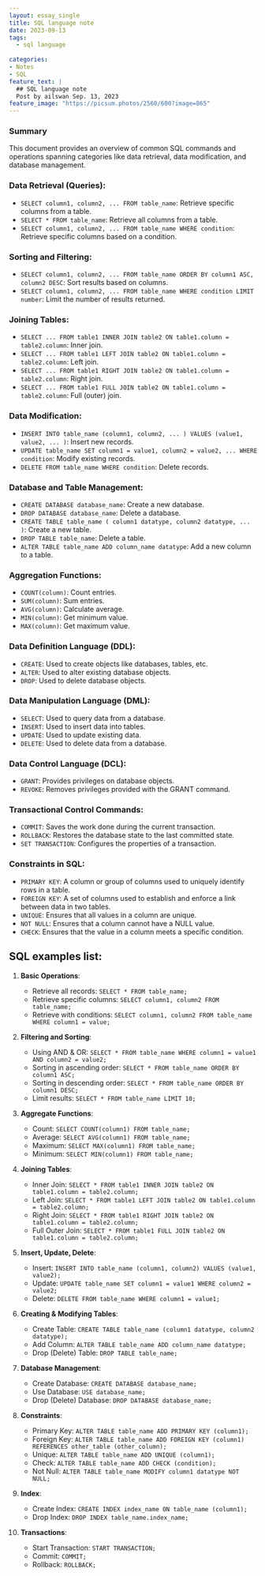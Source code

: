 ```yaml
---
layout: essay_single
title: SQL language note
date: 2023-09-13
tags:
  - sql language
 
categories:
- Notes
- SQL
feature_text: |
  ## SQL language note
  Post by ailswan Sep. 13, 2023
feature_image: "https://picsum.photos/2560/600?image=865"
---
```


### Summary
This document provides an overview of common SQL commands and operations spanning categories like data retrieval, data modification, and database management.

### **Data Retrieval (Queries)**:
- `SELECT column1, column2, ... FROM table_name`: Retrieve specific columns from a table.
- `SELECT * FROM table_name`: Retrieve all columns from a table.
- `SELECT column1, column2, ... FROM table_name WHERE condition`: Retrieve specific columns based on a condition.

### **Sorting and Filtering**:
- `SELECT column1, column2, ... FROM table_name ORDER BY column1 ASC, column2 DESC`: Sort results based on columns.
- `SELECT column1, column2, ... FROM table_name WHERE condition LIMIT number`: Limit the number of results returned.
  
### **Joining Tables**:
- `SELECT ... FROM table1 INNER JOIN table2 ON table1.column = table2.column`: Inner join.
- `SELECT ... FROM table1 LEFT JOIN table2 ON table1.column = table2.column`: Left join.
- `SELECT ... FROM table1 RIGHT JOIN table2 ON table1.column = table2.column`: Right join.
- `SELECT ... FROM table1 FULL JOIN table2 ON table1.column = table2.column`: Full (outer) join.

### **Data Modification**:
- `INSERT INTO table_name (column1, column2, ... ) VALUES (value1, value2, ... )`: Insert new records.
- `UPDATE table_name SET column1 = value1, column2 = value2, ... WHERE condition`: Modify existing records.
- `DELETE FROM table_name WHERE condition`: Delete records.

### **Database and Table Management**:
- `CREATE DATABASE database_name`: Create a new database.
- `DROP DATABASE database_name`: Delete a database.
- `CREATE TABLE table_name ( column1 datatype, column2 datatype, ... )`: Create a new table.
- `DROP TABLE table_name`: Delete a table.
- `ALTER TABLE table_name ADD column_name datatype`: Add a new column to a table.

### **Aggregation Functions**:
- `COUNT(column)`: Count entries.
- `SUM(column)`: Sum entries.
- `AVG(column)`: Calculate average.
- `MIN(column)`: Get minimum value.
- `MAX(column)`: Get maximum value.

### **Data Definition Language (DDL)**:
- `CREATE`: Used to create objects like databases, tables, etc.
- `ALTER`: Used to alter existing database objects.
- `DROP`: Used to delete database objects.

### **Data Manipulation Language (DML)**:
- `SELECT`: Used to query data from a database.
- `INSERT`: Used to insert data into tables.
- `UPDATE`: Used to update existing data.
- `DELETE`: Used to delete data from a database.

### **Data Control Language (DCL)**:
- `GRANT`: Provides privileges on database objects.
- `REVOKE`: Removes privileges provided with the GRANT command.

### **Transactional Control Commands**:
- `COMMIT`: Saves the work done during the current transaction.
- `ROLLBACK`: Restores the database state to the last committed state.
- `SET TRANSACTION`: Configures the properties of a transaction.

### **Constraints in SQL**:
- `PRIMARY KEY`: A column or group of columns used to uniquely identify rows in a table.
- `FOREIGN KEY`: A set of columns used to establish and enforce a link between data in two tables.
- `UNIQUE`: Ensures that all values in a column are unique.
- `NOT NULL`: Ensures that a column cannot have a NULL value.
- `CHECK`: Ensures that the value in a column meets a specific condition.

## SQL examples list:

1. **Basic Operations**:
    - Retrieve all records: `SELECT * FROM table_name;`
    - Retrieve specific columns: `SELECT column1, column2 FROM table_name;`
    - Retrieve with conditions: `SELECT column1, column2 FROM table_name WHERE column1 = value;`

2. **Filtering and Sorting**:
    - Using AND & OR: `SELECT * FROM table_name WHERE column1 = value1 AND column2 = value2;`
    - Sorting in ascending order: `SELECT * FROM table_name ORDER BY column1 ASC;`
    - Sorting in descending order: `SELECT * FROM table_name ORDER BY column1 DESC;`
    - Limit results: `SELECT * FROM table_name LIMIT 10;`

3. **Aggregate Functions**:
    - Count: `SELECT COUNT(column1) FROM table_name;`
    - Average: `SELECT AVG(column1) FROM table_name;`
    - Maximum: `SELECT MAX(column1) FROM table_name;`
    - Minimum: `SELECT MIN(column1) FROM table_name;`

4. **Joining Tables**:
    - Inner Join: `SELECT * FROM table1 INNER JOIN table2 ON table1.column = table2.column;`
    - Left Join: `SELECT * FROM table1 LEFT JOIN table2 ON table1.column = table2.column;`
    - Right Join: `SELECT * FROM table1 RIGHT JOIN table2 ON table1.column = table2.column;`
    - Full Outer Join: `SELECT * FROM table1 FULL JOIN table2 ON table1.column = table2.column;`

5. **Insert, Update, Delete**:
    - Insert: `INSERT INTO table_name (column1, column2) VALUES (value1, value2);`
    - Update: `UPDATE table_name SET column1 = value1 WHERE column2 = value2;`
    - Delete: `DELETE FROM table_name WHERE column1 = value1;`

6. **Creating & Modifying Tables**:
    - Create Table: `CREATE TABLE table_name (column1 datatype, column2 datatype);`
    - Add Column: `ALTER TABLE table_name ADD column_name datatype;`
    - Drop (Delete) Table: `DROP TABLE table_name;`

7. **Database Management**:
    - Create Database: `CREATE DATABASE database_name;`
    - Use Database: `USE database_name;`
    - Drop (Delete) Database: `DROP DATABASE database_name;`

8. **Constraints**:
    - Primary Key: `ALTER TABLE table_name ADD PRIMARY KEY (column1);`
    - Foreign Key: `ALTER TABLE table_name ADD FOREIGN KEY (column1) REFERENCES other_table (other_column);`
    - Unique: `ALTER TABLE table_name ADD UNIQUE (column1);`
    - Check: `ALTER TABLE table_name ADD CHECK (condition);`
    - Not Null: `ALTER TABLE table_name MODIFY column1 datatype NOT NULL;`

9. **Index**:
    - Create Index: `CREATE INDEX index_name ON table_name (column1);`
    - Drop Index: `DROP INDEX table_name.index_name;`

10. **Transactions**:
    - Start Transaction: `START TRANSACTION;`
    - Commit: `COMMIT;`
    - Rollback: `ROLLBACK;`

 
